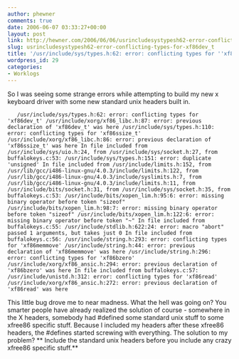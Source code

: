 ```yaml
---
author: phewner
comments: true
date: 2006-06-07 03:33:27+00:00
layout: post
link: http://hewner.com/2006/06/06/usrincludesystypesh62-error-conflicting-types-for-xf86dev_t/
slug: usrincludesystypesh62-error-conflicting-types-for-xf86dev_t
title: '/usr/include/sys/types.h:62: error: conflicting types for ''xf86dev_t'''
wordpress_id: 29
categories:
- Worklogs
---
```


So I was seeing some strange errors while attempting to build my new x keyboard driver with some new standard unix headers built in. 
<!-- more -->
 `   /usr/include/sys/types.h:62: error: conflicting types for 'xf86dev_t'
    /usr/include/xorg/xf86_libc.h:87: error: previous declaration of 'xf86dev_t' was here
    /usr/include/sys/types.h:110: error: conflicting types for 'xf86ssize_t'
    /usr/include/xorg/xf86_libc.h:86: error: previous declaration of 'xf86ssize_t' was here
    In file included from /usr/include/sys/uio.h:24,
    from /usr/include/sys/socket.h:27,
    from buffalokeys.c:53:
    /usr/include/sys/types.h:151: error: duplicate 'unsigned'
    In file included from /usr/include/limits.h:152,
    from /usr/lib/gcc/i486-linux-gnu/4.0.3/include/limits.h:122,
    from /usr/lib/gcc/i486-linux-gnu/4.0.3/include/syslimits.h:7,
    from /usr/lib/gcc/i486-linux-gnu/4.0.3/include/limits.h:11,
    from /usr/include/bits/socket.h:31,
    from /usr/include/sys/socket.h:35,
    from buffalokeys.c:53:
    /usr/include/bits/xopen_lim.h:95:6: error: missing binary operator before token "sizeof"
    /usr/include/bits/xopen_lim.h:98:7: error: missing binary operator before token "sizeof"
    /usr/include/bits/xopen_lim.h:122:6: error: missing binary operator before token "~"
    In file included from buffalokeys.c:55:
    /usr/include/stdlib.h:622:24: error: macro "abort" passed 1 arguments, but takes just 0
    In file included from buffalokeys.c:56:
    /usr/include/string.h:293: error: conflicting types for 'xf86memmove'
    /usr/include/string.h:44: error: previous declaration of 'xf86memmove' was here
    /usr/include/string.h:296: error: conflicting types for 'xf86bzero'
    /usr/include/xorg/xf86_ansic.h:294: error: previous declaration of 'xf86bzero' was here
    In file included from buffalokeys.c:57:
    /usr/include/unistd.h:312: error: conflicting types for 'xf86read'
    /usr/include/xorg/xf86_ansic.h:272: error: previous declaration of 'xf86read' was here`

This little bug drove me to near madness. What the hell was going on? You smarter people have already realized the solution of course - somewhere in the X headers, somebody had #defined some standard unix stuff to some xfree86 specific stuff. Because I included my headers after these xfree86 headers, the #defines started screwing with everything. The solution to my problem?
**
Include the standard unix headers before you include any crazy xfree86 specific stuff.**
